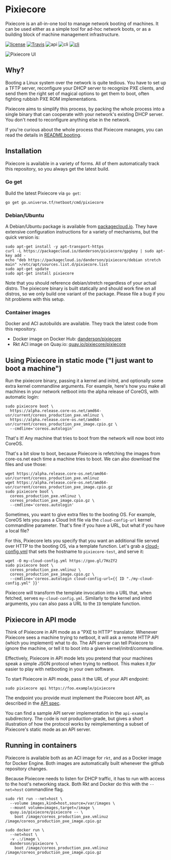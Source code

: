 # Pixiecore

Pixiecore is an all-in-one tool to manage network booting of
machines. It can be used either as a simple tool for ad-hoc network
boots, or as a building block of machine management infrastructure.

[![license](https://img.shields.io/github/license/google/netboot.svg?maxAge=2592000)](https://github.com/google/netboot/blob/master/LICENSE) [![Travis](https://img.shields.io/travis/google/netboot.svg?maxAge=2592000)](https://travis-ci.org/google/netboot)  ![api](https://img.shields.io/badge/api-unstable-red.svg) ![cli](https://img.shields.io/badge/cli-stable-green.svg) [![cli](https://img.shields.io/badge/godoc-reference-blue.svg)](https://godoc.org/go.universe.tf/netboot/pixiecore)

![Pixiecore UI](https://cdn.rawgit.com/google/netboot/master/pixiecore/pixiecore-ui.png)

## Why?

Booting a Linux system over the network is quite tedious. You have to
set up a TFTP server, reconfigure your DHCP server to recognize PXE
clients, and send them the right set of magical options to get them to
boot, often fighting rubbish PXE ROM implementations.

Pixiecore aims to simplify this process, by packing the whole process
into a single binary that can cooperate with your network's existing
DHCP server. You don't need to reconfigure anything else in the
network.

If you're curious about the whole process that Pixiecore manages, you
can read the details in [README.booting](README.booting.md).

## Installation

Pixiecore is available in a variety of forms. All of them
automatically track this repository, so you always get the latest
build.

### Go get

Build the latest Pixiecore via `go get`:

```shell
go get go.universe.tf/netboot/cmd/pixiecore
```

### Debian/Ubuntu

A Debian/Ubuntu package is available from
[packagecloud.io](https://packagecloud.io/danderson/pixiecore/install). They
have extensive configuration instructions for a variety of mechanisms,
but the quick version is:

```shell
sudo apt-get install -y apt-transport-https
curl -L https://packagecloud.io/danderson/pixiecore/gpgkey | sudo apt-key add -
echo "deb https://packagecloud.io/danderson/pixiecore/debian stretch main" >/etc/apt/sources.list.d/pixiecore.list
sudo apt-get update
sudo apt-get install pixiecore
```

Note that you should reference debian/stretch regardless of your
actual distro. The pixiecore binary is built statically and should
work fine on all distros, so we only build one variant of the
package. Please file a bug if you hit problems with this setup.

### Container images

Docker and ACI autobuilds are available. They track the latest code
from this repository.

 - Docker image on Docker Hub: [danderson/pixiecore](https://hub.docker.com/r/danderson/pixiecore/)
 - Rkt ACI image on Quay.io: [quay.io/pixiecore/pixiecore](https://quay.io/repository/pixiecore/pixiecore)

## Using Pixiecore in static mode ("I just want to boot a machine")

Run the pixiecore binary, passing it a kernel and initrd, and
optionally some extra kernel commandline arguments. For example,
here's how you make all machines in your network netboot into the
alpha release of CoreOS, with automatic login:

```shell
sudo pixiecore boot \
  https://alpha.release.core-os.net/amd64-usr/current/coreos_production_pxe.vmlinuz \
  https://alpha.release.core-os.net/amd64-usr/current/coreos_production_pxe_image.cpio.gz \
  --cmdline='coreos.autologin'
```

That's it! Any machine that tries to boot from the network will now
boot into CoreOS.

That's a bit slow to boot, because Pixiecore is refetching the images
from core-os.net each time a machine tries to boot. We can also
download the files and use those:

```shell
wget https://alpha.release.core-os.net/amd64-usr/current/coreos_production_pxe.vmlinuz
wget https://alpha.release.core-os.net/amd64-usr/current/coreos_production_pxe_image.cpio.gz
sudo pixiecore boot \
  coreos_production_pxe.vmlinuz \
  coreos_production_pxe_image.cpio.gz \
  --cmdline='coreos.autologin'
```

Sometimes, you want to give extra files to the booting OS. For
example, CoreOS lets you pass a Cloud Init file via the
`cloud-config-url` kernel commandline parameter. That's fine if you
have a URL, but what if you have a local file?

For this, Pixiecore lets you specify that you want an additional file
served over HTTP to the booting OS, via a template function. Let's
grab a [cloud-config.yml](https://goo.gl/7HzZf2) that sets the
hostname to `pixiecore-test`, and serve it:

```shell
wget -O my-cloud-config.yml https://goo.gl/7HzZf2
sudo pixiecore boot \
  coreos_production_pxe.vmlinuz \
  coreos_production_pxe_image.cpio.gz \
  --cmdline='coreos.autologin cloud-config-url={{ ID "./my-cloud-config.yml" }}'
```

Pixiecore will transform the template invocation into a URL that, when
fetched, serves `my-cloud-config.yml`. Similarly to the kernel and
initrd arguments, you can also pass a URL to the `ID` template
function.

## Pixiecore in API mode

Think of Pixiecore in API mode as a "PXE to HTTP" translator. Whenever
Pixiecore sees a machine trying to netboot, it will ask a remote HTTP
API (which you implement) what to do. The API server can tell
Pixiecore to ignore the machine, or tell it to boot into a given
kernel/initrd/commandline.

Effectively, Pixiecore in API mode lets you pretend that your machines
speak a simple JSON protocol when trying to netboot. This makes it
_far_ easier to play with netbooting in your own software.

To start Pixiecore in API mode, pass it the URL of your API endpoint:

```shell
sudo pixiecore api https://foo.example/pixiecore
```

The endpoint you provide must implement the Pixiecore boot API, as
described in the [API spec](README.api.md).

You can find a sample API server implementation in the `api-example`
subdirectory. The code is not production-grade, but gives a short
illustration of how the protocol works by reimplementing a subset of
Pixiecore's static mode as an API server.

## Running in containers

Pixiecore is available both as an ACI image for `rkt`, and as a Docker
image for Docker Engine. Both images are automatically built whenever
the github repository changes.

Because Pixiecore needs to listen for DHCP traffic, it has to run with
access to the host's networking stack. Both Rkt and Docker do this
with the `--net=host` commandline flag.

```shell
sudo rkt run --net=host \
  --volume images,kind=host,source=/var/images \
  --mount volume=images,target=/image \
  quay.io/pixiecore/pixiecore -- \
    boot /image/coreos_production_pxe.vmlinuz /image/coreos_production_pxe_image.cpio.gz

sudo docker run \
  --net=host \
  -v .:/image \
  danderson/pixiecore \
    boot /image/coreos_production_pxe.vmlinuz /image/coreos_production_pxe_image.cpio.gz
```
